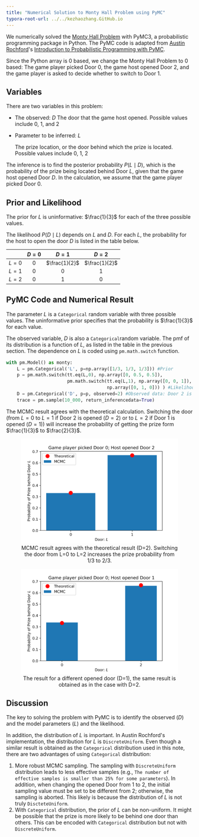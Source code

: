 ```yaml
---
title: "Numerical Solution to Monty Hall Problem using PyMC"
typora-root-url: ../../kezhaozhang.GitHub.io
---
```


We numerically solved the [Monty Hall Problem](https://en.wikipedia.org/wiki/Monty_Hall_problem) with PyMC3, a probabilistic programming package in Python. The PyMC code is adapted from [Austin Rochford](https://austinrochford.com)'s [Introduction to Probabilistic Programming with PyMC](https://www.youtube.com/watch?v=Qu6-_AnRCs8).



Since the Python array is 0 based, we change the Monty Hall Problem to 0 based: The game player picked Door 0, the game host opened Door 2, and the game player is asked to decide whether to switch to Door 1. 



## Variables

There are two variables in this problem:

- The observed: $D$
  The door that the game host opened. Possible values include 0, 1, and 2

- Parameter to be inferred: $L$

  The prize location, or the door behind which the prize is located.  Possible values include 0, 1, 2 

The inference is to find the posterior probability $P(L\mid D)$, which is the probability of the prize being located behind Door $L$, given that the game host opened Door $D$. In the calculation, we assume that the game player picked Door 0. 



## Prior and Likelihood

The prior for $L$ is uninformative: $\frac{1}{3}$ for each of the three possible values.

The likelihood $P(D\mid L)$ depends on $L$ and $D$. For each $L$, the probability for the host to open the door $D$ is listed in the table below.

|       | $D=0$ |     $D=1$     |     $D=2$     |
| :---: | :---: | :-----------: | :-----------: |
| $L=0$ |   0   | $\frac{1}{2}$ | $\frac{1}{2}$ |
| $L=1$ |   0   |       0       |       1       |
| $L=2$ |   0   |       1       |       0       |



##  PyMC Code and Numerical Result

The parameter $L$ is a `Categorical` random variable with three possible values. The uninformative prior specifies that the probability is $\frac{1}{3}$ for each value.



The observed variable, $D$ is also a `Categorical`random variable. The pmf of its distribution is a function of $L$, as listed in the table in the previous section. The dependence on $L$ is coded using `pm.math.switch` function. 



```python
with pm.Model() as monty:
    L = pm.Categorical('L', p=np.array([1/3, 1/3, 1/3])) #Prior
    p = pm.math.switch(tt.eq(L,0), np.array([0, 0.5, 0.5]), 
                       pm.math.switch(tt.eq(L,1), np.array([0, 0, 1]), 
                                      np.array([0, 1, 0])) ) #Likelihood
    D = pm.Categorical('D', p=p, observed=2) #Observed data: Door 2 is opened
    trace = pm.sample(10_000, return_inferencedata=True)
```



The MCMC result agrees with the theoretical calculation. Switching the door (from  $L=0$ to $L=1$ if Door 2 is opened ($D=2$) or to $L=2$ if Door 1 is opened ($D=1$)) will increase the probability of getting the prize form $\frac{1}{3}$ to $\frac{2}{3}$.

<figure>
  <center>
  <img src="/assets/images/D=2.svg" width="600">
  </center>
  <center>
  <captionfigure>
    MCMC result agrees with the theoretical result (D=2). Switching the door from L=0 to L=2 increases the prize probability from 1/3 to 2/3.
  </captionfigure>
  </center>
</figure>

<figure>
  <center>
  <img src="/assets/images/D=1.svg" width="600">
  </center>
  <center>
  <captionfigure>The result for a different opened door (D=1), the same result is obtained as in the case with D=2.
  </captionfigure>
  </center>
</figure>



## Discussion

The key to solving the problem with PyMC is to identify the observed ($D$) and the model parameters ($L$) and the likelihood.

In addition, the distribution of $L$ is important. In Austin Rochford's implementation, the distribution for $L$ is `DiscreteUniform`. Even though a similar result is obtained as the `Categorical` distribution used in this note, there are two advantages of using `Categorical` distribution:

1. More robust MCMC sampling. The sampling with `DiscreteUniform` distribution leads to less effective samples (e.g., `The number of effective samples is smaller than 25% for some parameters`). In addition, when changing the opened Door from 1 to 2, the initial sampling value must be set to be different from 2; otherwise, the sampling is aborted. This likely is because the distribution of $L$ is not truly `DiscteteUniform`.
2. With `Categorical` distribution, the prior of $L$ can be non-uniform. It might be possible that the prize is more likely to be behind one door than others. This can be encoded with `Categorical` distribution but not with `DiscreteUniform`.